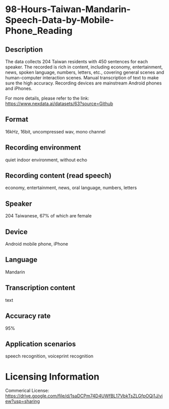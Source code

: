 # 98-Hours-Taiwan-Mandarin-Speech-Data-by-Mobile-Phone_Reading


## Description
The data collects 204 Taiwan residents with 450 sentences for each speaker. The recorded is rich in content, including economy, entertainment, news, spoken language, numbers, letters, etc., covering general scenes and human-computer interaction scenes. Manual transcription of text to make sure the high accuracy. Recording devices are mainstream Android phones and iPhones.

For more details, please refer to the link: https://www.nexdata.ai/datasets/63?source=Github

## Format
16kHz, 16bit, uncompressed wav, mono channel

## Recording environment
quiet indoor environment, without echo

## Recording content (read speech)
economy, entertainment, news, oral language, numbers, letters

## Speaker
204 Taiwanese, 67% of which are female

## Device
Android mobile phone, iPhone

## Language
Mandarin

## Transcription content
text

## Accuracy rate
95%

## Application scenarios
speech recognition, voiceprint recognition

# Licensing Information
Commerical License: https://drive.google.com/file/d/1saDCPm74D4UWfBL17VbkTsZLGfpOQj1J/view?usp=sharing

